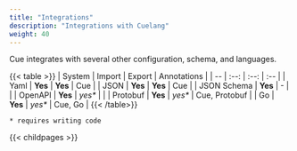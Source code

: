 ```yaml
---
title: "Integrations"
description: "Integrations with Cuelang"
weight: 40
---
```


Cue integrates with several other
configuration, schema, and languages.

{{< table >}}
| System      | Import                          | Export                          | Annotations   |
| --          | :--:                            | :--:                            | :--           |
| Yaml        | <b class="text-success">Yes</b> | <b class="text-success">Yes</b> | Cue           |
| JSON        | <b class="text-success">Yes</b> | <b class="text-success">Yes</b> | Cue           |
| JSON Schema | <b class="text-success">Yes</b> | -                               |               |
| OpenAPI     | <b class="text-success">Yes</b> | <i>yes*</i>                     |               |
| Protobuf    | <b class="text-success">Yes</b> | <i>yes*</i>                     | Cue, Protobuf |
| Go          | <b class="text-success">Yes</b> | <i>yes*</i>                     | Cue, Go       |
{{< /table>}}

    * requires writing code

{{< childpages >}}
